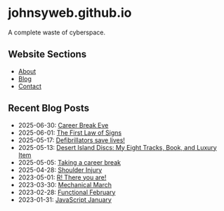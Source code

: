 # johnsyweb.github.io

A complete waste of cyberspace.


<!-- BEGIN TOC -->
## Website Sections

- [About](https://johnsy.com/about/)
- [Blog](https://johnsy.com/blog/)
- [Contact](https://johnsy.com/contact/)

## Recent Blog Posts

- 2025-06-30: [Career Break Eve](https://johnsy.com/blog/2025/06/30/career-break-eve/)
- 2025-06-01: [The First Law of Signs](https://johnsy.com/blog/2025/06/01/the-first-law-of-signs/)
- 2025-05-17: [Defibrillators save lives!](https://johnsy.com/blog/2025/05/17/defibrillators-save-lives/)
- 2025-05-13: [Desert Island Discs: My Eight Tracks, Book, and Luxury Item](https://johnsy.com/blog/2025/05/13/desert-island-discs/)
- 2025-05-05: [Taking a career break](https://johnsy.com/blog/2025/05/05/career-break/)
- 2025-04-28: [Shoulder Injury](https://johnsy.com/blog/2025/04/28/shoulder-injury/)
- 2023-05-01: [R! There you are!](https://johnsy.com/blog/2023/05/01/r!-there-you-are!/)
- 2023-03-30: [Mechanical March](https://johnsy.com/blog/2023/03/30/mechanical-march/)
- 2023-02-28: [Functional February](https://johnsy.com/blog/2023/02/28/functional-february/)
- 2023-01-31: [JavaScript January](https://johnsy.com/blog/2023/01/31/javascript-january/)

<!-- END TOC -->
